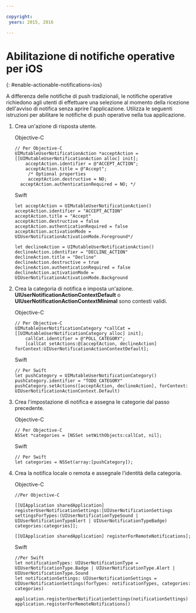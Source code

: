 ```yaml
---

copyright:
 years: 2015, 2016

---
```


# Abilitazione di notifiche operative per iOS
{: #enable-actionable-notifications-ios}

A differenza delle notifiche di push tradizionali, le notifiche operative
richiedono agli utenti di effettuare una selezione al momento della ricezione dell'avviso di notifica
senza aprire l'applicazione. Utilizza le seguenti istruzioni
per abilitare le notifiche di push operative nella tua applicazione.

1. Crea un'azione di risposta utente.

	Objective-C

	```
	// Per Objective-C
	UIMutableUserNotificationAction *acceptAction = [[UIMutableUserNotificationAction alloc] init];
	    acceptAction.identifier = @"ACCEPT_ACTION";
	    acceptAction.title = @"Accept";
	     /* Optional properties
	     acceptAction.destructive = NO;
	  acceptAction.authenticationRequired = NO; */
	  ```

	Swift

	```
	let acceptAction = UIMutableUserNotificationAction()
	acceptAction.identifier = "ACCEPT_ACTION"
	acceptAction.title = "Accept"
	acceptAction.destructive = false
	acceptAction.authenticationRequired = false
	acceptAction.activationMode = UIUserNotificationActivationMode.Foreground*/
	```
	```
	let declineAction = UIMutableUserNotificationAction()
	declineAction.identifier = "DECLINE_ACTION"
	declineAction.title = "Decline"
	declineAction.destructive = true
	declineAction.authenticationRequired = false
	declineAction.activationMode = UIUserNotificationActivationMode.Background
	```

2. Crea la categoria di notifica e imposta un'azione. **UIUserNotificationActionContextDefault** o
                **UIUserNotificationActionContextMinimal** sono
contesti validi.

	Objective-C

	```
	// Per Objective-C
	UIMutableUserNotificationCategory *callCat = [[UIMutableUserNotificationCategory alloc] init];
	    callCat.identifier = @"POLL_CATEGORY";
	    [callCat setActions:@[acceptAction, declineAction] forContext:UIUserNotificationActionContextDefault];
	```    

	Swift

	```
	// Per Swift
	let pushCategory = UIMutableUserNotificationCategory()
	pushCategory.identifier = "TODO_CATEGORY"
	pushCategory.setActions([acceptAction, declineAction], forContext: UIUserNotificationActionContext.Default)
	```

1. Crea l'impostazione di notifica e assegna le categorie
dal passo precedente.

	Objective-C

	```
	// Per Objective-C
	NSSet *categories = [NSSet setWithObjects:callCat, nil];
	```

	Swift

	```
	// Per Swift
	let categories = NSSet(array:[pushCategory]);
	```

1. Crea la notifica locale o remota e assegnale
l'identità della categoria.

	Objective-C

	```
	//Per Objective-C

	[[UIApplication sharedApplication] registerUserNotificationSettings:[UIUserNotificationSettings settingsForTypes:(UIUserNotificationTypeSound | UIUserNotificationTypeAlert | UIUserNotificationTypeBadge) categories:categories]];

	[[UIApplication sharedApplication] registerForRemoteNotifications];
	```

	Swift

	```
	//Per Swift
	let notificationTypes: UIUserNotificationType = UIUserNotificationType.Badge | UIUserNotificationType.Alert | UIUserNotificationType.Sound
	let notificationSettings: UIUserNotificationSettings = UIUserNotificationSettings(forTypes: notificationTypes, categories: categories)

	application.registerUserNotificationSettings(notificationSettings)
	application.registerForRemoteNotifications()
	```
